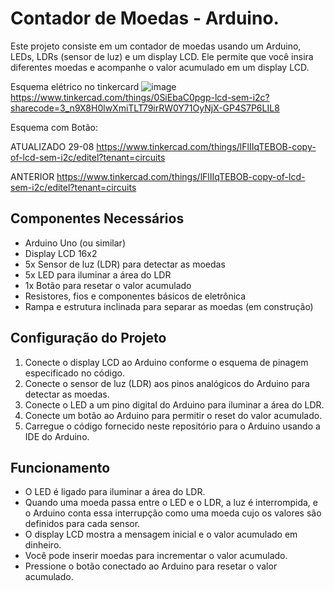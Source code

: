 # Contador de Moedas - Arduino.

Este projeto consiste em um contador de moedas usando um Arduino, LEDs, LDRs (sensor de luz) e um display LCD. Ele permite que você insira diferentes moedas e acompanhe o valor acumulado em um display LCD.

Esquema elétrico no tinkercard
![image](https://github.com/IEEE-RAS/COFRINHO/assets/97792380/5e79e7c3-0970-4d03-8d9c-aa846c30e662)
https://www.tinkercad.com/things/0SiEbaC0pgp-lcd-sem-i2c?sharecode=3_n9X8H0lwXmiTLT79irRW0Y71OyNjX-GP4S7P6LIL8

Esquema com Botão: 

ATUALIZADO 29-08
https://www.tinkercad.com/things/lFlIIqTEBOB-copy-of-lcd-sem-i2c/editel?tenant=circuits


ANTERIOR https://www.tinkercad.com/things/lFlIIqTEBOB-copy-of-lcd-sem-i2c/editel?tenant=circuits
## Componentes Necessários

- Arduino Uno (ou similar)
- Display LCD 16x2
- 5x Sensor de luz (LDR) para detectar as moedas
- 5x LED para iluminar a área do LDR
- 1x Botão para resetar o valor acumulado
- Resistores, fios e componentes básicos de eletrônica
- Rampa e estrutura inclinada para separar as moedas (em construção)

## Configuração do Projeto

1. Conecte o display LCD ao Arduino conforme o esquema de pinagem especificado no código.
2. Conecte o sensor de luz (LDR) aos pinos analógicos do Arduino para detectar as moedas.
3. Conecte o LED a um pino digital do Arduino para iluminar a área do LDR.
4. Conecte um botão ao Arduino para permitir o reset do valor acumulado.
5. Carregue o código fornecido neste repositório para o Arduino usando a IDE do Arduino.

## Funcionamento

- O LED é ligado para iluminar a área do LDR.
- Quando uma moeda passa entre o LED e o LDR, a luz é interrompida, e o Arduino conta essa interrupção como uma moeda cujo os valores são definidos para cada sensor.
- O display LCD mostra a mensagem inicial e o valor acumulado em dinheiro.
- Você pode inserir moedas para incrementar o valor acumulado.
- Pressione o botão conectado ao Arduino para resetar o valor acumulado.


